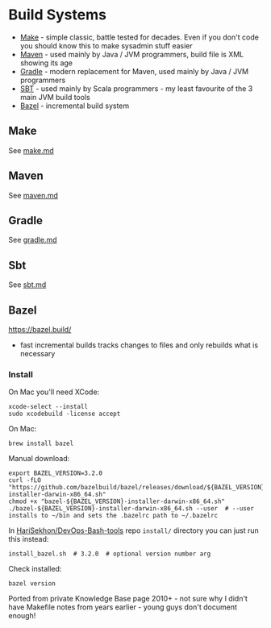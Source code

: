 # Build Systems

- [Make](https://www.gnu.org/software/make/) - simple classic, battle tested for decades. Even if you don't code you should know this to make sysadmin stuff easier
- [Maven](https://maven.apache.org/) - used mainly by Java / JVM programmers, build file is XML showing its age
- [Gradle](https://gradle.org/) - modern replacement for Maven, used mainly by Java / JVM programmers
- [SBT](https://www.scala-sbt.org/) - used mainly by Scala programmers - my least favourite of the 3 main JVM build tools
- [Bazel](https://bazel.build/) - incremental build system

## Make

See [make.md](make.md)

## Maven

See [maven.md](maven.md)

## Gradle

See [gradle.md](gradle.md)

## Sbt

See [sbt.md](sbt.md)

## Bazel

https://bazel.build/

- fast incremental builds tracks changes to files and only rebuilds what is necessary

### Install

On Mac you'll need XCode:

```shell
xcode-select --install
sudo xcodebuild -license accept
```

On Mac:

```shell
brew install bazel
```

Manual download:

```shell
export BAZEL_VERSION=3.2.0
curl -fLO "https://github.com/bazelbuild/bazel/releases/download/${BAZEL_VERSION}/bazel-${BAZEL_VERSION}-installer-darwin-x86_64.sh"
chmod +x "bazel-${BAZEL_VERSION}-installer-darwin-x86_64.sh"
./bazel-${BAZEL_VERSION}-installer-darwin-x86_64.sh --user  # --user installs to ~/bin and sets the .bazelrc path to ~/.bazelrc
```

In [HariSekhon/DevOps-Bash-tools](devops-bash-tools.md) repo `install/` directory you can just run this instead:

```shell
install_bazel.sh  # 3.2.0  # optional version number arg
```

Check installed:

```shell
bazel version
```

Ported from private Knowledge Base page 2010+ - not sure why I didn't have Makefile notes from years earlier - young guys don't document enough!

